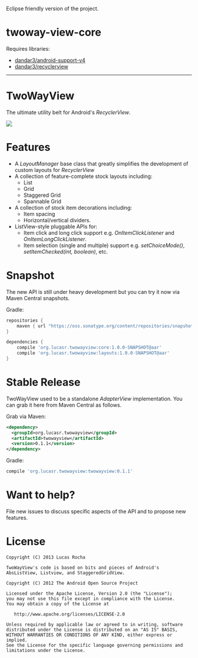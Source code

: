 
Eclipse friendly version of the project.

twoway-view-core
================
Requires libraries:
* [dandar3/android-support-v4](https://github.com/dandar3/android-support-v4)
* [dandar3/recyclerview](https://github.com/dandar3/android-support-v7-recyclerview)

<hr>

TwoWayView
==========

The ultimate utility belt for Android's *RecyclerView*.

![](images/sample.png)

Features
========

* A *LayoutManager* base class that greatly simplifies the development of custom layouts for *RecyclerView*
* A collection of feature-complete stock layouts including:
  * List
  * Grid
  * Staggered Grid
  * Spannable Grid
* A collection of stock item decorations including:
  * Item spacing
  * Horizontal/vertical dividers.
* ListView-style pluggable APIs for:
  * Item click and long click support e.g. *OnItemClickListener* and *OnItemLongClickListener*.
  * Item selection (single and multiple) support e.g. *setChoiceMode()*, *setItemChecked(int, boolean)*, etc.

Snapshot
========

The new API is still under heavy development but you can try it now via Maven Central snapshots.

Gradle:
```groovy
repositories {
    maven { url "https://oss.sonatype.org/content/repositories/snapshots/" }
}

dependencies {
    compile 'org.lucasr.twowayview:core:1.0.0-SNAPSHOT@aar'
    compile 'org.lucasr.twowayview:layouts:1.0.0-SNAPSHOT@aar'
}
```

Stable Release
==============

TwoWayView used to be a standalone *AdapterView* implementation. You can grab it here from Maven Central as follows.

Grab via Maven:
```xml
<dependency>
  <groupId>org.lucasr.twowayview</groupId>
  <artifactId>twowayview</artifactId>
  <version>0.1.1</version>
</dependency>
```

Gradle:
```groovy
compile 'org.lucasr.twowayview:twowayview:0.1.1'
```


Want to help?
=============

File new issues to discuss specific aspects of the API and to propose new
features.

License
=======

    Copyright (C) 2013 Lucas Rocha

    TwoWayView's code is based on bits and pieces of Android's
    AbsListView, Listview, and StaggeredGridView.

    Copyright (C) 2012 The Android Open Source Project

    Licensed under the Apache License, Version 2.0 (the "License");
    you may not use this file except in compliance with the License.
    You may obtain a copy of the License at

       http://www.apache.org/licenses/LICENSE-2.0

    Unless required by applicable law or agreed to in writing, software
    distributed under the License is distributed on an "AS IS" BASIS,
    WITHOUT WARRANTIES OR CONDITIONS OF ANY KIND, either express or implied.
    See the License for the specific language governing permissions and
    limitations under the License.

